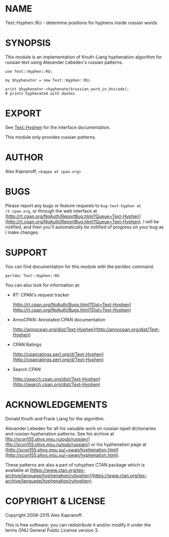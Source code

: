 # NAME

Text::Hyphen::RU - determine positions for hyphens inside russian words

# SYNOPSIS

This module is an implementation of Knuth-Liang hyphenation algorithm
for russian text using Alexander Lebedev's russian patterns.

    use Text::Hyphen::RU;

    my $hyphenator = new Text::Hyphen::RU;

    print $hyphenator->hyphenate($russian_word_in_Unicode);
    # prints hyphenated with dashes

# EXPORT

See [Text::Hyphen](https://metacpan.org/pod/Text::Hyphen) for the interface documentation.

This module only provides russian patterns.

# AUTHOR

Alex Kapranoff, `<kappa at cpan.org>`

# BUGS

Please report any bugs or feature requests to `bug-text-hyphen at rt.cpan.org`, or through
the web interface at [http://rt.cpan.org/NoAuth/ReportBug.html?Queue=Text-Hyphen](http://rt.cpan.org/NoAuth/ReportBug.html?Queue=Text-Hyphen).  I will be notified, and then you'll
automatically be notified of progress on your bug as I make changes.

# SUPPORT

You can find documentation for this module with the perldoc command.

    perldoc Text::Hyphen::RU

You can also look for information at:

- RT: CPAN's request tracker

    [http://rt.cpan.org/NoAuth/Bugs.html?Dist=Text-Hyphen](http://rt.cpan.org/NoAuth/Bugs.html?Dist=Text-Hyphen)

- AnnoCPAN: Annotated CPAN documentation

    [http://annocpan.org/dist/Text-Hyphen](http://annocpan.org/dist/Text-Hyphen)

- CPAN Ratings

    [http://cpanratings.perl.org/d/Text-Hyphen](http://cpanratings.perl.org/d/Text-Hyphen)

- Search CPAN

    [http://search.cpan.org/dist/Text-Hyphen](http://search.cpan.org/dist/Text-Hyphen)

# ACKNOWLEDGEMENTS

Donald Knuth and Frank Liang for the algorithm.

Alexander Lebedev for all his valuable work on russian ispell
dictionaries and russian hyphenation patterns. See his archive
at [ftp://scon155.phys.msu.ru/pub/russian/](ftp://scon155.phys.msu.ru/pub/russian/) or his hyphenation page
at [http://scon155.phys.msu.su/~swan/hyphenation.html](http://scon155.phys.msu.su/~swan/hyphenation.html).

These patterns are also a part of ruhyphen CTAN package which
is available at [https://www.ctan.org/tex-archive/language/hyphenation/ruhyphen](https://www.ctan.org/tex-archive/language/hyphenation/ruhyphen).

# COPYRIGHT & LICENSE

Copyright 2008-2015 Alex Kapranoff.

This is free software; you can redistribute it and/or modify it under
the terms GNU General Public License version 3.
